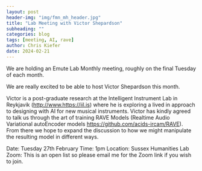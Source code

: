 ```yaml
---
layout: post
header-img: "img/fmn_mh_header.jpg"
title: "Lab Meeting with Victor Shepardson"
subheading: ""
categories: blog
tags: [meeting, AI, rave]
author: Chris Kiefer
date: 2024-02-21
---
```


We are holding an Emute Lab Monthly meeting, roughly on the final Tuesday of each month.

We are really excited to be able to host Victor Shepardson this month.

Victor is a post-graduate research at the Intelligent Instrument Lab in Reykjavik (http://www.https://iil.is) where he is exploring a lived in approach to designing with AI for new musical instruments.  Victor has kindly agreed to talk us through the art of training RAVE Models (Realtime Audio Variational autoEncoder models https://github.com/acids-ircam/RAVE).  From there we hope to expand the discussion to how we might manipulate the resulting model in different ways.

Date: Tuesday 27th February
Time: 1pm
Location: Sussex Humanities Lab
Zoom: This is an open list so please email me for the Zoom link if you wish to join.



